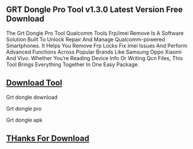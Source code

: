 ## GRT Dongle Pro Tool v1.3.0 Latest Version Free Download

The Grt Dongle Pro Tool Qualcomm Tools Frp/imei Remove Is A Software Solution Built To Unlock Repair And Manage Qualcomm-powered Smartphones. It Helps You Remove Frp Locks Fix Imei Issues And Perform Advanced Functions Across Popular Brands Like Samsung Oppo Xiaomi And Vivo. Whether You’re Reading Device Info Or Writing Qcn Files, This Tool Brings Everything Together In One Easy Package.

## [Download Tool](https://short-link.me/1biGq)

Grt dongle download

Grt dongle pro

Grt dongle apk

## [THanks For Download](https://short-link.me/1biGq)

